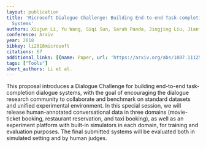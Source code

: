 ```yaml
---
layout: publication
title: 'Microsoft Dialogue Challenge: Building End-to-end Task-completion Dialogue
  Systems'
authors: Xiujun Li, Yu Wang, Siqi Sun, Sarah Panda, Jingjing Liu, Jianfeng Gao
conference: Arxiv
year: 2018
bibkey: li2018microsoft
citations: 67
additional_links: [{name: Paper, url: 'https://arxiv.org/abs/1807.11125'}]
tags: ["Tools"]
short_authors: Li et al.
---
```

This proposal introduces a Dialogue Challenge for building end-to-end
task-completion dialogue systems, with the goal of encouraging the dialogue
research community to collaborate and benchmark on standard datasets and
unified experimental environment. In this special session, we will release
human-annotated conversational data in three domains (movie-ticket booking,
restaurant reservation, and taxi booking), as well as an experiment platform
with built-in simulators in each domain, for training and evaluation purposes.
The final submitted systems will be evaluated both in simulated setting and by
human judges.